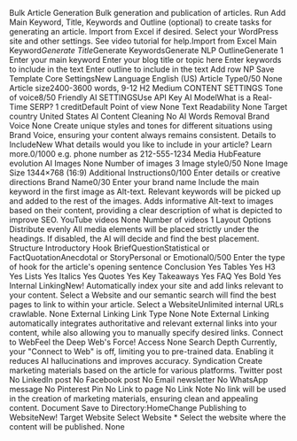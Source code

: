 Bulk Article Generation 
Bulk generation and publication of articles.
Run
Add Main Keyword, Title, Keywords and Outline (optional) to create tasks for generating an article. Import from Excel if desired. Select your WordPress site and other settings. See video tutorial for help.Import from Excel
Main Keyword*Generate
Title*Generate
KeywordsGenerate NLP
OutlineGenerate
1
Enter your main keyword
Enter your blog title or topic here
Enter keywords to include in the text
Enter outline to include in the text
Add row
NP
Save Template
Core SettingsNew
Language
English (US)
Article Type0/50
None
Article size2400-3600 words, 9-12 H2
Medium
CONTENT SETTINGS
Tone of voice8/50
Friendly
AI SETTINGSUse API Key
 AI ModelWhat is a Real-Time SERP?
1 creditDefault
Point of view
None
Text Readability
None
Target country
United States
AI Content Cleaning
No AI Words Removal
Brand Voice
None
Create unique styles and tones for different situations using
Brand Voice, ensuring your content always remains consistent.
Details to IncludeNew
What details would you like to include in your article? Learn more.0/1000
e.g. phone number as 212-555-1234
Media HubFeature evolution
AI Images
None
Number of images
3
Image style0/50
None
Image Size
1344×768 (16:9)
Additional Instructions0/100
Enter details or creative directions
Brand Name0/30
Enter your brand name
Include the main keyword in the first image as Alt-text. Relevant keywords will be picked up and added to the rest of the images.
Adds informative Alt-text to images based on their content, providing a clear description of what is depicted to improve SEO.
YouTube videos
None
Number of videos
1
Layout Options
Distribute evenly
All media elements will be placed strictly under the headings. If disabled, the AI will decide and find the best placement.
Structure
Introductory Hook BriefQuestionStatistical or FactQuotationAnecdotal or StoryPersonal or Emotional0/500
Enter the type of hook for the article's opening sentence
Conclusion
Yes
Tables
Yes
H3
Yes
Lists
Yes
Italics
Yes
Quotes
Yes
Key Takeaways
Yes
FAQ
Yes
Bold
Yes
Internal LinkingNew!
Automatically index your site and add links relevant to your content. Select a Website and our semantic search will find the best pages to link to within your article.
Select a WebsiteUnlimited internal URLs crawlable.
None
External Linking
Link Type
None
Note
External Linking automatically integrates authoritative and relevant external links into your content, while also allowing you to manually specify desired links.
Connect to WebFeel the Deep Web's Force!
Access
None
Search Depth
Currently, your "Connect to Web" is off, limiting you to pre-trained data. Enabling it reduces AI hallucinations and improves accuracy.
Syndication
Create marketing materials based on the article for various platforms.
Twitter post
No
LinkedIn post
No
Facebook post
No
Email newsletter
No
WhatsApp message
No
Pinterest Pin
No
Link to page
No Link
Note
No link will be used in the creation of marketing materials, ensuring clean and appealing content.
Document
Save to
Directory:HomeChange
Publishing to WebsiteNew!
Target Website
Select Website *
Select the website where the content will be published.
None